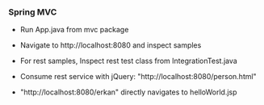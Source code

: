 ### Spring MVC

- Run App.java from mvc package

- Navigate to http://localhost:8080 and inspect samples

- For rest samples, Inspect rest test class from IntegrationTest.java

- Consume rest service with jQuery: "http://localhost:8080/person.html"

- "http://localhost:8080/erkan" directly navigates to helloWorld.jsp

